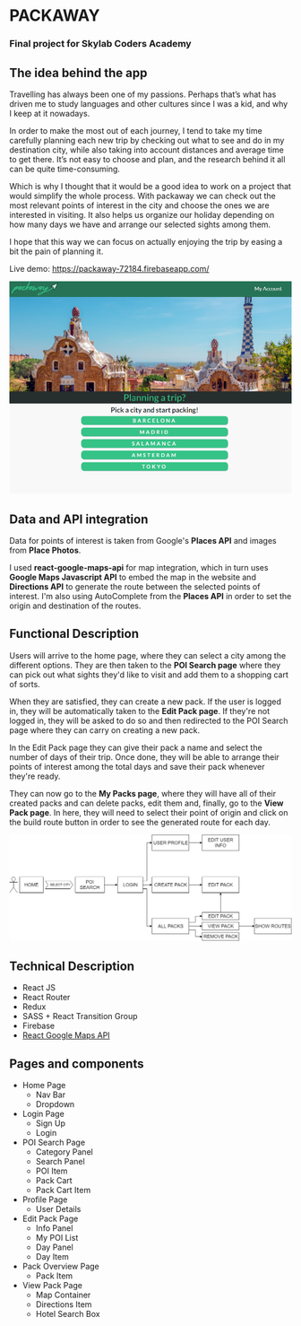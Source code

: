 # PACKAWAY

### Final project for Skylab Coders Academy


## The idea behind the app

Travelling has always been one of my passions. Perhaps that’s what has driven me to study languages and other cultures since I was a kid, and why I keep at it nowadays. 

In order to make the most out of each journey, I tend to take my time carefully planning each new trip by checking out what to see and do in my destination city, while also taking into account distances and average time to get there. It’s not easy to choose and plan, and the research behind it all can be quite time-consuming. 

Which is why I thought that it would be a good idea to work on a project that would simplify the whole process. With packaway we can check out the most relevant points of interest in the city and choose the ones we are interested in visiting. It also helps us organize our holiday depending on how many days we have and arrange our selected sights among them. 

I hope that this way we can focus on actually enjoying the trip by easing a bit the pain of planning it. 

Live demo: https://packaway-72184.firebaseapp.com/

![alt text](packaway-react/public/assets/homepage_screenshot.PNG "Packaway homepage")

## Data and API integration

Data for points of interest is taken from Google's **Places API** and images from **Place Photos**.

I used **react-google-maps-api** for map integration, which in turn uses **Google Maps Javascript API** to embed the map in the website and **Directions API** to generate the route between the selected points of interest. I'm also using AutoComplete from the **Places API** in order to set the origin and destination of the routes.

## Functional Description

Users will arrive to the home page, where they can select a city among the different options. They are then taken to the **POI Search page** where they can pick out what sights they'd like to visit and add them to a shopping cart of sorts. 

When they are satisfied, they can create a new pack. If the user is logged in, they will be automatically taken to the **Edit Pack page**. If they're not logged in, they will be asked to do so and then redirected to the POI Search page where they can carry on creating a new pack. 

In the Edit Pack page they can give their pack a name and select the number of days of their trip. Once done, they will be able to arrange their points of interest among the total days and save their pack whenever they're ready.

They can now go to the **My Packs page**, where they will have all of their created packs and can delete packs, edit them and, finally, go to the **View Pack page**. In here, they will need to select their point of origin and click on the build route button in order to see the generated route for each day.

![alt text](packaway-react/public/assets/func_diagram.PNG "functional diagram")

## Technical Description

- React JS
- React Router
- Redux
- SASS + React Transition Group
- Firebase
- [React Google Maps API](https://github.com/JustFly1984/react-google-maps-api/tree/master/packages/react-google-maps-api)

## Pages and components

- Home Page
  - Nav Bar
  - Dropdown
- Login Page
  - Sign Up
  - Login
- POI Search Page
  - Category Panel
  - Search Panel
  - POI Item
  - Pack Cart
  - Pack Cart Item
- Profile Page
  - User Details
- Edit Pack Page
  - Info Panel
  - My POI List
  - Day Panel
  - Day Item
- Pack Overview Page
  - Pack Item
- View Pack Page
  - Map Container
  - Directions Item
  - Hotel Search Box